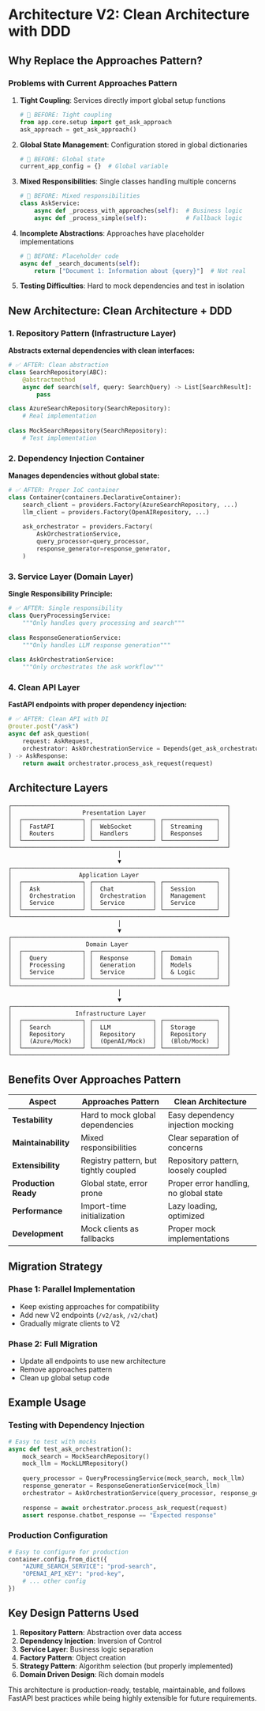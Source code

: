 # Architecture V2: Clean Architecture with DDD

## Why Replace the Approaches Pattern?

### Problems with Current Approaches Pattern

1. **Tight Coupling**: Services directly import global setup functions
   ```python
   # 🚫 BEFORE: Tight coupling
   from app.core.setup import get_ask_approach
   ask_approach = get_ask_approach()
   ```

2. **Global State Management**: Configuration stored in global dictionaries
   ```python
   # 🚫 BEFORE: Global state
   current_app_config = {}  # Global variable
   ```

3. **Mixed Responsibilities**: Single classes handling multiple concerns
   ```python
   # 🚫 BEFORE: Mixed responsibilities
   class AskService:
       async def _process_with_approaches(self):  # Business logic
       async def _process_simple(self):           # Fallback logic
   ```

4. **Incomplete Abstractions**: Approaches have placeholder implementations
   ```python
   # 🚫 BEFORE: Placeholder code
   async def _search_documents(self): 
       return ["Document 1: Information about {query}"]  # Not real
   ```

5. **Testing Difficulties**: Hard to mock dependencies and test in isolation

## New Architecture: Clean Architecture + DDD

### 1. Repository Pattern (Infrastructure Layer)

**Abstracts external dependencies with clean interfaces:**

```python
# ✅ AFTER: Clean abstraction
class SearchRepository(ABC):
    @abstractmethod
    async def search(self, query: SearchQuery) -> List[SearchResult]:
        pass

class AzureSearchRepository(SearchRepository):
    # Real implementation
    
class MockSearchRepository(SearchRepository):
    # Test implementation
```

### 2. Dependency Injection Container

**Manages dependencies without global state:**

```python
# ✅ AFTER: Proper IoC container
class Container(containers.DeclarativeContainer):
    search_client = providers.Factory(AzureSearchRepository, ...)
    llm_client = providers.Factory(OpenAIRepository, ...)
    
    ask_orchestrator = providers.Factory(
        AskOrchestrationService,
        query_processor=query_processor,
        response_generator=response_generator,
    )
```

### 3. Service Layer (Domain Layer)

**Single Responsibility Principle:**

```python
# ✅ AFTER: Single responsibility
class QueryProcessingService:
    """Only handles query processing and search"""
    
class ResponseGenerationService:
    """Only handles LLM response generation"""
    
class AskOrchestrationService:
    """Only orchestrates the ask workflow"""
```

### 4. Clean API Layer

**FastAPI endpoints with proper dependency injection:**

```python
# ✅ AFTER: Clean API with DI
@router.post("/ask")
async def ask_question(
    request: AskRequest,
    orchestrator: AskOrchestrationService = Depends(get_ask_orchestrator)
) -> AskResponse:
    return await orchestrator.process_ask_request(request)
```

## Architecture Layers

```
┌─────────────────────────────────────────────────────────────┐
│                    Presentation Layer                       │
│  ┌─────────────────┐ ┌─────────────────┐ ┌───────────────┐  │
│  │  FastAPI        │ │  WebSocket      │ │  Streaming    │  │
│  │  Routers        │ │  Handlers       │ │  Responses    │  │
│  └─────────────────┘ └─────────────────┘ └───────────────┘  │
└─────────────────────────────────────────────────────────────┘
                               │
                               ▼
┌─────────────────────────────────────────────────────────────┐
│                   Application Layer                         │
│  ┌─────────────────┐ ┌─────────────────┐ ┌───────────────┐  │
│  │  Ask            │ │  Chat           │ │  Session      │  │
│  │  Orchestration  │ │  Orchestration  │ │  Management   │  │
│  │  Service        │ │  Service        │ │  Service      │  │
│  └─────────────────┘ └─────────────────┘ └───────────────┘  │
└─────────────────────────────────────────────────────────────┘
                               │
                               ▼
┌─────────────────────────────────────────────────────────────┐
│                     Domain Layer                            │
│  ┌─────────────────┐ ┌─────────────────┐ ┌───────────────┐  │
│  │  Query          │ │  Response       │ │  Domain       │  │
│  │  Processing     │ │  Generation     │ │  Models       │  │
│  │  Service        │ │  Service        │ │  & Logic      │  │
│  └─────────────────┘ └─────────────────┘ └───────────────┘  │
└─────────────────────────────────────────────────────────────┘
                               │
                               ▼
┌─────────────────────────────────────────────────────────────┐
│                  Infrastructure Layer                       │
│  ┌─────────────────┐ ┌─────────────────┐ ┌───────────────┐  │
│  │  Search         │ │  LLM            │ │  Storage      │  │
│  │  Repository     │ │  Repository     │ │  Repository   │  │
│  │  (Azure/Mock)   │ │  (OpenAI/Mock)  │ │  (Blob/Mock)  │  │
│  └─────────────────┘ └─────────────────┘ └───────────────┘  │
└─────────────────────────────────────────────────────────────┘
```

## Benefits Over Approaches Pattern

| Aspect | Approaches Pattern | Clean Architecture |
|--------|-------------------|-------------------|
| **Testability** | Hard to mock global dependencies | Easy dependency injection mocking |
| **Maintainability** | Mixed responsibilities | Clear separation of concerns |
| **Extensibility** | Registry pattern, but tightly coupled | Repository pattern, loosely coupled |
| **Production Ready** | Global state, error prone | Proper error handling, no global state |
| **Performance** | Import-time initialization | Lazy loading, optimized |
| **Development** | Mock clients as fallbacks | Proper mock implementations |

## Migration Strategy

### Phase 1: Parallel Implementation
- Keep existing approaches for compatibility
- Add new V2 endpoints (`/v2/ask`, `/v2/chat`)
- Gradually migrate clients to V2

### Phase 2: Full Migration
- Update all endpoints to use new architecture
- Remove approaches pattern
- Clean up global setup code

## Example Usage

### Testing with Dependency Injection
```python
# Easy to test with mocks
async def test_ask_orchestration():
    mock_search = MockSearchRepository()
    mock_llm = MockLLMRepository()
    
    query_processor = QueryProcessingService(mock_search, mock_llm)
    response_generator = ResponseGenerationService(mock_llm)
    orchestrator = AskOrchestrationService(query_processor, response_generator)
    
    response = await orchestrator.process_ask_request(request)
    assert response.chatbot_response == "Expected response"
```

### Production Configuration
```python
# Easy to configure for production
container.config.from_dict({
    "AZURE_SEARCH_SERVICE": "prod-search",
    "OPENAI_API_KEY": "prod-key",
    # ... other config
})
```

## Key Design Patterns Used

1. **Repository Pattern**: Abstraction over data access
2. **Dependency Injection**: Inversion of Control
3. **Service Layer**: Business logic separation
4. **Factory Pattern**: Object creation
5. **Strategy Pattern**: Algorithm selection (but properly implemented)
6. **Domain Driven Design**: Rich domain models

This architecture is production-ready, testable, maintainable, and follows FastAPI best practices while being highly extensible for future requirements. 